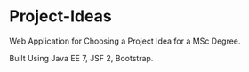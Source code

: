 # Project-Ideas

Web Application for Choosing a Project Idea for a MSc Degree.

Built Using Java EE 7, JSF 2, Bootstrap.